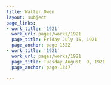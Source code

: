 ```yaml
---
title: Walter Owen
layout: subject
page_links:
- work_title: '1921'
  work_url: pages/works/1921
  page_title: Friday July 15, 1921
  page_anchor: page-1322
- work_title: '1921'
  work_url: pages/works/1921
  page_title: Tuesday August  9, 1921
  page_anchor: page-1347

---
```

